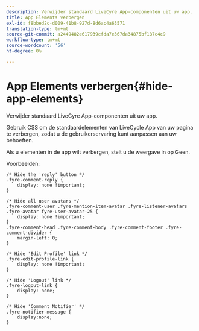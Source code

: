 ```yaml
---
description: Verwijder standaard LiveCyre App-componenten uit uw app.
title: App Elements verbergen
exl-id: f8bbed2c-d009-41b8-927d-8d6ac4a63571
translation-type: tm+mt
source-git-commit: a2449482e617939cfda7e367da34875bf187c4c9
workflow-type: tm+mt
source-wordcount: '56'
ht-degree: 0%

---
```


# App Elements verbergen{#hide-app-elements}

Verwijder standaard LiveCyre App-componenten uit uw app.

Gebruik CSS om de standaardelementen van LiveCycle App van uw pagina te verbergen, zodat u de gebruikerservaring kunt aanpassen aan uw behoeften.

Als u elementen in de app wilt verbergen, stelt u de weergave in op Geen.

Voorbeelden:

```
/* Hide the 'reply' button */ 
.fyre-comment-reply { 
    display: none !important; 
} 
  
/* Hide all user avatars */ 
.fyre-comment-user .fyre-mention-item-avatar .fyre-listener-avatars .fyre-avatar fyre-user-avatar-25 { 
    display: none !important; 
} 
.fyre-comment-head .fyre-comment-body .fyre-comment-footer .fyre-comment-divider { 
    margin-left: 0; 
} 
  
/* Hide 'Edit Profile' link */ 
.fyre-edit-profile-link { 
    display: none !important; 
} 
  
/* Hide 'Logout' link */ 
.fyre-logout-link { 
    display: none; 
} 
  
/* Hide 'Comment Notifier' */ 
.fyre-notifier-message { 
    display:none; 
}
```
